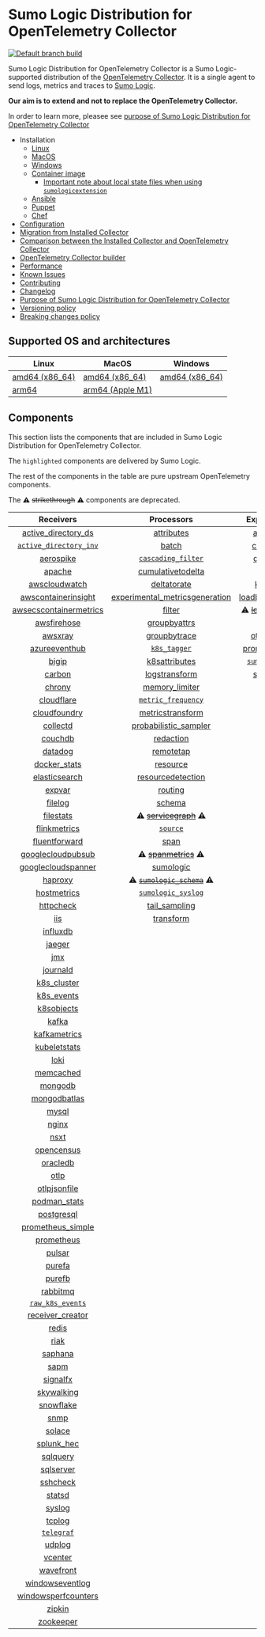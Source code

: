 # Sumo Logic Distribution for OpenTelemetry Collector

[![Default branch build](https://github.com/SumoLogic/sumologic-otel-collector/actions/workflows/dev_builds.yml/badge.svg)](https://github.com/SumoLogic/sumologic-otel-collector/actions/workflows/dev_builds.yml)

Sumo Logic Distribution for OpenTelemetry Collector is a Sumo Logic-supported distribution of the [OpenTelemetry Collector][otc_link].
It is a single agent to send logs, metrics and traces to [Sumo Logic][sumologic].

**Our aim is to extend and not to replace the OpenTelemetry Collector.**

In order to learn more, pleasee see [purpose of Sumo Logic Distribution for OpenTelemetry Collector][purpose]

[otc_link]: https://github.com/open-telemetry/opentelemetry-collector
[sumologic]: https://www.sumologic.com

- Installation
  - [Linux][linux_installation]
  - [MacOS][macos_installation]
  - [Windows][windows_installation]
  - [Container image](/docs/installation.md#container-image)
    - [Important note about local state files when using `sumologicextension`](/docs/installation.md#important-note-about-local-state-files-when-using-sumologicextension)
  - [Ansible](/docs/installation.md#ansible)
  - [Puppet](/docs/installation.md#puppet)
  - [Chef](/docs/installation.md#chef)
- [Configuration](docs/configuration.md)
- [Migration from Installed Collector](docs/migration.md)
- [Comparison between the Installed Collector and OpenTelemetry Collector](docs/comparison.md)
- [OpenTelemetry Collector builder](./otelcolbuilder/README.md)
- [Performance]
- [Known Issues][known issues]
- [Contributing](./CONTRIBUTING.md)
- [Changelog](./CHANGELOG.md)
- [Purpose of Sumo Logic Distribution for OpenTelemetry Collector][purpose]
- [Versioning policy][versioning]
- [Breaking changes policy][breaking]

[linux_installation]: https://help.sumologic.com/docs/send-data/opentelemetry-collector/install-collector-linux/
[macos_installation]: https://help.sumologic.com/docs/send-data/opentelemetry-collector/install-collector-macos/
[windows_installation]: https://help.sumologic.com/docs/send-data/opentelemetry-collector/install-collector-windows/
[performance]: https://help.sumologic.com/docs/send-data/opentelemetry-collector/#performance
[known issues]: https://help.sumologic.com/docs/send-data/opentelemetry-collector/troubleshooting-faq/#known-issues
[purpose]: https://help.sumologic.com/docs/send-data/opentelemetry-collector/sumo-logic-opentelemetry-vs-opentelemetry-upstream-relationship/
[versioning]: https://help.sumologic.com/docs/send-data/opentelemetry-collector/sumo-logic-opentelemetry-vs-opentelemetry-upstream-relationship/#versioning-policy
[breaking]: https://help.sumologic.com/docs/send-data/opentelemetry-collector/sumo-logic-opentelemetry-vs-opentelemetry-upstream-relationship/#versioning-policy

## Supported OS and architectures

| Linux                         | MacOS                         | Windows                     |
|-------------------------------|-------------------------------|-----------------------------|
| [amd64 (x86_64)][linux_amd64] | [amd64 (x86_64)][mac_amd64]   | [amd64 (x86_64)][win_amd64] |
| [arm64][linux_arm64]          | [arm64 (Apple M1)][mac_arm64] |                             |

[linux_amd64]: ./docs/installation.md#linux-on-amd64-x86-64
[linux_arm64]: ./docs/installation.md#linux-on-arm64
[mac_amd64]: ./docs/installation.md#macos-on-amd64-x86-64
[mac_arm64]: ./docs/installation.md#macos-on-arm64-apple-m1-x86-64
[win_amd64]: ./docs/installation.md#windows

## Components

This section lists the components that are included in Sumo Logic Distribution for OpenTelemetry Collector.

The `highlighted` components are delivered by Sumo Logic.

The rest of the components in the table are pure upstream OpenTelemetry components.

The ⚠️ ~~strikethrough~~ ⚠️ components are deprecated.

|                        Receivers                         |                          Processors                          |               Exporters                |                  Extensions                  |              Connectors               |
|:--------------------------------------------------------:|:------------------------------------------------------------:|:--------------------------------------:|:--------------------------------------------:|:-------------------------------------:|
|     [active_directory_ds][activedirectorydsreceiver]     |              [attributes][attributesprocessor]               |         [awss3][awss3exporter]         |       [asapclient][asapauthextension]        |      [forward][forwardconnector]      |
|   [`active_directory_inv`][activedirectoryinvreceiver]   |                   [batch][batchprocessor]                    |        [carbon][carbonexporter]        |             [awsproxy][awsproxy]             |        [count][countconnector]        |
|              [aerospike][aerospikereceiver]              |        [`cascading_filter`][cascadingfilterprocessor]        |         [debug][debugexporter]         |       [basicauth][basicauthextension]        |      [routing][routingconnector]      |
|                 [apache][apachereceiver]                 |       [cumulativetodelta][cumulativetodeltaprocessor]        |          [file][fileexporter]          | [bearertokenauth][bearertokenauthextension]  | [servicegraph][servicegraphconnector] |
|          [awscloudwatch][awscloudwatchreceiver]          |             [deltatorate][deltatorateprocessor]              |         [kafka][kafkaexporter]         |           [db_storage][dbstorage]            |  [spanmetrics][spanmetricsconnector]  |
|    [awscontainerinsight][awscontainerinsightreceiver]    | [experimental_metricsgeneration][metricsgenerationprocessor] | [loadbalancing][loadbalancingexporter] |      [docker_observer][dockerobserver]       |                                       |
| [awsecscontainermetrics][awsecscontainermetricsreceiver] |                  [filter][filterprocessor]                   |  ⚠️ ~~[logging][loggingexporter]~~ ⚠️  |         [ecs_observer][ecsobserver]          |                                       |
|            [awsfirehose][awsfirehosereceiver]            |            [groupbyattrs][groupbyattrsprocessor]             |          [otlp][otlpexporter]          |     [ecs_task_observer][ecstaskobserver]     |                                       |
|                [awsxray][awsxrayreceiver]                |            [groupbytrace][groupbytraceprocessor]             |      [otlphttp][otlphttpexporter]      |         [file_storage][filestorage]          |                                       |
|          [azureeventhub][azureeventhubreceiver]          |                 [`k8s_tagger`][k8sprocessor]                 |    [prometheus][prometheusexporter]    |   [headerssetter][headerssetterextension]    |                                       |
|                  [bigip][bigipreceiver]                  |           [k8sattributes][k8sattributesprocessor]            |    [`sumologic`][sumologicexporter]    |     [health_check][healthcheckextension]     |                                       |
|                 [carbon][carbonreceiver]                 |           [logstransform][logstransformprocessor]            |        [syslog][syslogexporter]        |        [host_observer][hostobserver]         |                                       |
|                 [chrony][chronyreceiver]                 |           [memory_limiter][memorylimiterprocessor]           |                                        |       [http_forwarder][httpforwarder]        |                                       |
|             [cloudflare][cloudflarereceiver]             |        [`metric_frequency`][metricfrequencyprocessor]        |                                        | [jaegerremotesampling][jaegerremotesampling] |                                       |
|           [cloudfoundry][cloudfoundryreceiver]           |        [metricstransform][metricstransformprocessor]         |                                        |         [k8s_observer][k8sobserver]          |                                       |
|               [collectd][collectdreceiver]               |    [probabilistic_sampler][probabilisticsamplerprocessor]    |                                        |  ⚠️ ~~[memory_ballast][ballastextension]~~ ⚠️  |                                       |
|                [couchdb][couchdbreceiver]                |               [redaction][redactionprocessor]                |                                        |  [oauth2client][oauth2clientauthextension]   |                                       |
|                [datadog][datadogreceiver]                |               [remotetap][remotetapprocessor]                |                                        |          [oidc][oidcauthextension]           |                                       |
|           [docker_stats][dockerstatsreceiver]            |                [resource][resourceprocessor]                 |                                        |           [pprof][pprofextension]            |                                       |
|          [elasticsearch][elasticsearchreceiver]          |       [resourcedetection][resourcedetectionprocessor]        |                                        |       [sigv4auth][sigv4authextension]        |                                       |
|                 [expvar][expvarreceiver]                 |                 [routing][routingprocessor]                  |                                        |      [`sumologic`][sumologicextension]       |                                       |
|                [filelog][filelogreceiver]                |                  [schema][schemaprocessor]                   |                                        |          [zpages][zpagesextension]           |                                       |
|              [filestats][filestatsreceiver]              |       ⚠️ ~~[servicegraph][servicegraphprocessor]~~ ⚠️        |                                        |                                              |                                       |
|           [flinkmetrics][flinkmetricsreceiver]           |                 [`source`][sourceprocessor]                  |                                        |                                              |                                       |
|          [fluentforward][fluentforwardreceiver]          |                    [span][spanprocessor]                     |                                        |                                              |                                       |
|      [googlecloudpubsub][googlecloudpubsubreceiver]      |        ⚠️ ~~[spanmetrics][spanmetricsprocessor]~~ ⚠️         |                                        |                                              |                                       |
|     [googlecloudspanner][googlecloudspannerreceiver]     |               [sumologic][sumologicprocessor]                |                                        |                                              |                                       |
|                [haproxy][haproxyreceiver]                |   ⚠️ ~~[`sumologic_schema`][sumologicschemaprocessor]~~ ⚠️   |                                        |                                              |                                       |
|            [hostmetrics][hostmetricsreceiver]            |        [`sumologic_syslog`][sumologicsyslogprocessor]        |                                        |                                              |                                       |
|              [httpcheck][httpcheckreceiver]              |            [tail_sampling][tailsamplingprocessor]            |                                        |                                              |                                       |
|                    [iis][iisreceiver]                    |               [transform][transformprocessor]                |                                        |                                              |                                       |
|               [influxdb][influxdbreceiver]               |                                                              |                                        |                                              |                                       |
|                 [jaeger][jaegerreceiver]                 |                                                              |                                        |                                              |                                       |
|                    [jmx][jmxreceiver]                    |                                                              |                                        |                                              |                                       |
|               [journald][journaldreceiver]               |                                                              |                                        |                                              |                                       |
|            [k8s_cluster][k8sclusterreceiver]             |                                                              |                                        |                                              |                                       |
|             [k8s_events][k8seventsreceiver]              |                                                              |                                        |                                              |                                       |
|             [k8sobjects][k8sobjectsreceiver]             |                                                              |                                        |                                              |                                       |
|                  [kafka][kafkareceiver]                  |                                                              |                                        |                                              |                                       |
|           [kafkametrics][kafkametricsreceiver]           |                                                              |                                        |                                              |                                       |
|           [kubeletstats][kubeletstatsreceiver]           |                                                              |                                        |                                              |                                       |
|                   [loki][lokireceiver]                   |                                                              |                                        |                                              |                                       |
|              [memcached][memcachedreceiver]              |                                                              |                                        |                                              |                                       |
|                [mongodb][mongodbreceiver]                |                                                              |                                        |                                              |                                       |
|           [mongodbatlas][mongodbatlasreceiver]           |                                                              |                                        |                                              |                                       |
|                  [mysql][mysqlreceiver]                  |                                                              |                                        |                                              |                                       |
|                  [nginx][nginxreceiver]                  |                                                              |                                        |                                              |                                       |
|                   [nsxt][nsxtreceiver]                   |                                                              |                                        |                                              |                                       |
|             [opencensus][opencensusreceiver]             |                                                              |                                        |                                              |                                       |
|               [oracledb][oracledbreceiver]               |                                                              |                                        |                                              |                                       |
|                   [otlp][otlpreceiver]                   |                                                              |                                        |                                              |                                       |
|           [otlpjsonfile][otlpjsonfilereceiver]           |                                                              |                                        |                                              |                                       |
|              [podman_stats][podmanreceiver]              |                                                              |                                        |                                              |                                       |
|             [postgresql][postgresqlreceiver]             |                                                              |                                        |                                              |                                       |
|      [prometheus_simple][simpleprometheusreceiver]       |                                                              |                                        |                                              |                                       |
|             [prometheus][prometheusreceiver]             |                                                              |                                        |                                              |                                       |
|                 [pulsar][pulsarreceiver]                 |                                                              |                                        |                                              |                                       |
|                 [purefa][purefareceiver]                 |                                                              |                                        |                                              |                                       |
|                 [purefb][purefbreceiver]                 |                                                              |                                        |                                              |                                       |
|               [rabbitmq][rabbitmqreceiver]               |                                                              |                                        |                                              |                                       |
|         [`raw_k8s_events`][rawk8seventsreceiver]         |                                                              |                                        |                                              |                                       |
|           [receiver_creator][receivercreator]            |                                                              |                                        |                                              |                                       |
|                  [redis][redisreceiver]                  |                                                              |                                        |                                              |                                       |
|                   [riak][riakreceiver]                   |                                                              |                                        |                                              |                                       |
|                [saphana][saphanareceiver]                |                                                              |                                        |                                              |                                       |
|                   [sapm][sapmreceiver]                   |                                                              |                                        |                                              |                                       |
|               [signalfx][signalfxreceiver]               |                                                              |                                        |                                              |                                       |
|             [skywalking][skywalkingreceiver]             |                                                              |                                        |                                              |                                       |
|              [snowflake][snowflakereceiver]              |                                                              |                                        |                                              |                                       |
|                   [snmp][snmpreceiver]                   |                                                              |                                        |                                              |                                       |
|                 [solace][solacereceiver]                 |                                                              |                                        |                                              |                                       |
|             [splunk_hec][splunkhecreceiver]              |                                                              |                                        |                                              |                                       |
|               [sqlquery][sqlqueryreceiver]               |                                                              |                                        |                                              |                                       |
|              [sqlserver][sqlserverreceiver]              |                                                              |                                        |                                              |                                       |
|               [sshcheck][sshcheckreceiver]               |                                                              |                                        |                                              |                                       |
|                 [statsd][statsdreceiver]                 |                                                              |                                        |                                              |                                       |
|                 [syslog][syslogreceiver]                 |                                                              |                                        |                                              |                                       |
|                 [tcplog][tcplogreceiver]                 |                                                              |                                        |                                              |                                       |
|              [`telegraf`][telegrafreceiver]              |                                                              |                                        |                                              |                                       |
|                 [udplog][udplogreceiver]                 |                                                              |                                        |                                              |                                       |
|                [vcenter][vcenterreceiver]                |                                                              |                                        |                                              |                                       |
|              [wavefront][wavefrontreceiver]              |                                                              |                                        |                                              |                                       |
|        [windowseventlog][windowseventlogreceiver]        |                                                              |                                        |                                              |                                       |
|    [windowsperfcounters][windowsperfcountersreceiver]    |                                                              |                                        |                                              |                                       |
|                 [zipkin][zipkinreceiver]                 |                                                              |                                        |                                              |                                       |
|              [zookeeper][zookeeperreceiver]              |                                                              |                                        |                                              |                                       |

[activedirectorydsreceiver]: https://github.com/open-telemetry/opentelemetry-collector-contrib/tree/v0.93.0/receiver/activedirectorydsreceiver
[activedirectoryinvreceiver]: ./pkg/receiver/activedirectoryinvreceiver
[aerospikereceiver]: https://github.com/open-telemetry/opentelemetry-collector-contrib/tree/v0.93.0/receiver/aerospikereceiver
[apachereceiver]: https://github.com/open-telemetry/opentelemetry-collector-contrib/tree/v0.93.0/receiver/apachereceiver
[awscloudwatchreceiver]: https://github.com/open-telemetry/opentelemetry-collector-contrib/tree/v0.93.0/receiver/awscloudwatchreceiver
[awscontainerinsightreceiver]: https://github.com/open-telemetry/opentelemetry-collector-contrib/tree/v0.93.0/receiver/awscontainerinsightreceiver
[awsecscontainermetricsreceiver]: https://github.com/open-telemetry/opentelemetry-collector-contrib/tree/v0.93.0/receiver/awsecscontainermetricsreceiver
[awsfirehosereceiver]: https://github.com/open-telemetry/opentelemetry-collector-contrib/tree/v0.93.0/receiver/awsfirehosereceiver
[awsxrayreceiver]: https://github.com/open-telemetry/opentelemetry-collector-contrib/tree/v0.93.0/receiver/awsxrayreceiver
[azureeventhubreceiver]: https://github.com/open-telemetry/opentelemetry-collector-contrib/tree/v0.93.0/receiver/azureeventhubreceiver
[bigipreceiver]: https://github.com/open-telemetry/opentelemetry-collector-contrib/tree/v0.93.0/receiver/bigipreceiver
[carbonreceiver]: https://github.com/open-telemetry/opentelemetry-collector-contrib/tree/v0.93.0/receiver/carbonreceiver
[chronyreceiver]: https://github.com/open-telemetry/opentelemetry-collector-contrib/tree/v0.93.0/receiver/chronyreceiver
[cloudfoundryreceiver]: https://github.com/open-telemetry/opentelemetry-collector-contrib/tree/v0.93.0/receiver/cloudfoundryreceiver
[cloudflarereceiver]: https://github.com/open-telemetry/opentelemetry-collector-contrib/tree/v0.93.0/receiver/cloudflarereceiver
[collectdreceiver]: https://github.com/open-telemetry/opentelemetry-collector-contrib/tree/v0.93.0/receiver/collectdreceiver
[couchdbreceiver]: https://github.com/open-telemetry/opentelemetry-collector-contrib/tree/v0.93.0/receiver/couchdbreceiver
[datadogreceiver]: https://github.com/open-telemetry/opentelemetry-collector-contrib/tree/v0.93.0/receiver/datadogreceiver
[dockerstatsreceiver]: https://github.com/open-telemetry/opentelemetry-collector-contrib/tree/v0.93.0/receiver/dockerstatsreceiver
[elasticsearchreceiver]: https://github.com/open-telemetry/opentelemetry-collector-contrib/tree/v0.93.0/receiver/elasticsearchreceiver
[expvarreceiver]: https://github.com/open-telemetry/opentelemetry-collector-contrib/tree/v0.93.0/receiver/expvarreceiver
[filelogreceiver]: https://github.com/open-telemetry/opentelemetry-collector-contrib/tree/v0.93.0/receiver/filelogreceiver
[filestatsreceiver]: https://github.com/open-telemetry/opentelemetry-collector-contrib/tree/v0.93.0/receiver/filestatsreceiver
[flinkmetricsreceiver]: https://github.com/open-telemetry/opentelemetry-collector-contrib/tree/v0.93.0/receiver/flinkmetricsreceiver
[fluentforwardreceiver]: https://github.com/open-telemetry/opentelemetry-collector-contrib/tree/v0.93.0/receiver/fluentforwardreceiver
[googlecloudpubsubreceiver]: https://github.com/open-telemetry/opentelemetry-collector-contrib/tree/v0.93.0/receiver/googlecloudpubsubreceiver
[googlecloudspannerreceiver]: https://github.com/open-telemetry/opentelemetry-collector-contrib/tree/v0.93.0/receiver/googlecloudspannerreceiver
[haproxyreceiver]: https://github.com/open-telemetry/opentelemetry-collector-contrib/tree/v0.93.0/receiver/haproxyreceiver
[hostmetricsreceiver]: https://github.com/open-telemetry/opentelemetry-collector-contrib/tree/v0.93.0/receiver/hostmetricsreceiver
[httpcheckreceiver]: https://github.com/open-telemetry/opentelemetry-collector-contrib/tree/v0.93.0/receiver/httpcheckreceiver
[iisreceiver]: https://github.com/open-telemetry/opentelemetry-collector-contrib/tree/v0.93.0/receiver/iisreceiver
[influxdbreceiver]: https://github.com/open-telemetry/opentelemetry-collector-contrib/tree/v0.93.0/receiver/influxdbreceiver
[jaegerreceiver]: https://github.com/open-telemetry/opentelemetry-collector-contrib/tree/v0.93.0/receiver/jaegerreceiver
[jmxreceiver]: https://github.com/open-telemetry/opentelemetry-collector-contrib/tree/v0.93.0/receiver/jmxreceiver
[journaldreceiver]: https://github.com/open-telemetry/opentelemetry-collector-contrib/tree/v0.93.0/receiver/journaldreceiver
[k8sclusterreceiver]: https://github.com/open-telemetry/opentelemetry-collector-contrib/tree/v0.93.0/receiver/k8sclusterreceiver
[k8seventsreceiver]: https://github.com/open-telemetry/opentelemetry-collector-contrib/tree/v0.93.0/receiver/k8seventsreceiver
[k8sobjectsreceiver]: https://github.com/open-telemetry/opentelemetry-collector-contrib/tree/v0.93.0/receiver/k8sobjectsreceiver
[kafkareceiver]: https://github.com/open-telemetry/opentelemetry-collector-contrib/tree/v0.93.0/receiver/kafkareceiver
[kafkametricsreceiver]: https://github.com/open-telemetry/opentelemetry-collector-contrib/tree/v0.93.0/receiver/kafkametricsreceiver
[kubeletstatsreceiver]: https://github.com/open-telemetry/opentelemetry-collector-contrib/tree/v0.93.0/receiver/kubeletstatsreceiver
[lokireceiver]: https://github.com/open-telemetry/opentelemetry-collector-contrib/tree/v0.93.0/receiver/lokireceiver
[memcachedreceiver]: https://github.com/open-telemetry/opentelemetry-collector-contrib/tree/v0.93.0/receiver/memcachedreceiver
[mongodbreceiver]: https://github.com/open-telemetry/opentelemetry-collector-contrib/tree/v0.93.0/receiver/mongodbreceiver
[mongodbatlasreceiver]: https://github.com/open-telemetry/opentelemetry-collector-contrib/tree/v0.93.0/receiver/mongodbatlasreceiver
[mysqlreceiver]: https://github.com/open-telemetry/opentelemetry-collector-contrib/tree/v0.93.0/receiver/mysqlreceiver
[nginxreceiver]: https://github.com/open-telemetry/opentelemetry-collector-contrib/tree/v0.93.0/receiver/nginxreceiver
[nsxtreceiver]: https://github.com/open-telemetry/opentelemetry-collector-contrib/tree/v0.93.0/receiver/nsxtreceiver
[opencensusreceiver]: https://github.com/open-telemetry/opentelemetry-collector-contrib/tree/v0.93.0/receiver/opencensusreceiver
[oracledbreceiver]: https://github.com/open-telemetry/opentelemetry-collector-contrib/tree/v0.93.0/receiver/oracledbreceiver
[otlpreceiver]: https://github.com/open-telemetry/opentelemetry-collector/tree/v0.93.0/receiver/otlpreceiver
[otlpjsonfilereceiver]: https://github.com/open-telemetry/opentelemetry-collector-contrib/tree/v0.93.0/receiver/otlpjsonfilereceiver
[podmanreceiver]: https://github.com/open-telemetry/opentelemetry-collector-contrib/tree/v0.93.0/receiver/podmanreceiver
[postgresqlreceiver]: https://github.com/open-telemetry/opentelemetry-collector-contrib/tree/v0.93.0/receiver/postgresqlreceiver
[simpleprometheusreceiver]: https://github.com/open-telemetry/opentelemetry-collector-contrib/tree/v0.93.0/receiver/simpleprometheusreceiver
[prometheusreceiver]: https://github.com/open-telemetry/opentelemetry-collector-contrib/tree/v0.93.0/receiver/prometheusreceiver
[pulsarreceiver]: https://github.com/open-telemetry/opentelemetry-collector-contrib/tree/v0.93.0/receiver/pulsarreceiver
[purefareceiver]: https://github.com/open-telemetry/opentelemetry-collector-contrib/tree/v0.93.0/receiver/purefareceiver
[purefbreceiver]: https://github.com/open-telemetry/opentelemetry-collector-contrib/tree/v0.93.0/receiver/purefbreceiver
[rabbitmqreceiver]: https://github.com/open-telemetry/opentelemetry-collector-contrib/tree/v0.93.0/receiver/rabbitmqreceiver
[rawk8seventsreceiver]: ./pkg/receiver/rawk8seventsreceiver
[receivercreator]: https://github.com/open-telemetry/opentelemetry-collector-contrib/tree/v0.93.0/receiver/receivercreator
[redisreceiver]: https://github.com/open-telemetry/opentelemetry-collector-contrib/tree/v0.93.0/receiver/redisreceiver
[riakreceiver]: https://github.com/open-telemetry/opentelemetry-collector-contrib/tree/v0.93.0/receiver/riakreceiver
[saphanareceiver]: https://github.com/open-telemetry/opentelemetry-collector-contrib/tree/v0.93.0/receiver/saphanareceiver
[sapmreceiver]: https://github.com/open-telemetry/opentelemetry-collector-contrib/tree/v0.93.0/receiver/sapmreceiver
[signalfxreceiver]: https://github.com/open-telemetry/opentelemetry-collector-contrib/tree/v0.93.0/receiver/signalfxreceiver
[skywalkingreceiver]: https://github.com/open-telemetry/opentelemetry-collector-contrib/tree/v0.93.0/receiver/skywalkingreceiver
[snmpreceiver]: https://github.com/open-telemetry/opentelemetry-collector-contrib/tree/v0.93.0/receiver/snmpreceiver
[snowflakereceiver]: https://github.com/open-telemetry/opentelemetry-collector-contrib/tree/v0.93.0/receiver/snowflakereceiver
[solacereceiver]: https://github.com/open-telemetry/opentelemetry-collector-contrib/tree/v0.93.0/receiver/solacereceiver
[splunkhecreceiver]: https://github.com/open-telemetry/opentelemetry-collector-contrib/tree/v0.93.0/receiver/splunkhecreceiver
[sqlqueryreceiver]: https://github.com/open-telemetry/opentelemetry-collector-contrib/tree/v0.93.0/receiver/sqlqueryreceiver
[sqlserverreceiver]: https://github.com/open-telemetry/opentelemetry-collector-contrib/tree/v0.93.0/receiver/sqlserverreceiver
[sshcheckreceiver]: https://github.com/open-telemetry/opentelemetry-collector-contrib/tree/v0.93.0/receiver/sshcheckreceiver
[statsdreceiver]: https://github.com/open-telemetry/opentelemetry-collector-contrib/tree/v0.93.0/receiver/statsdreceiver
[syslogreceiver]: https://github.com/open-telemetry/opentelemetry-collector-contrib/tree/v0.93.0/receiver/syslogreceiver
[tcplogreceiver]: https://github.com/open-telemetry/opentelemetry-collector-contrib/tree/v0.93.0/receiver/tcplogreceiver
[telegrafreceiver]: ./pkg/receiver/telegrafreceiver
[udplogreceiver]: https://github.com/open-telemetry/opentelemetry-collector-contrib/tree/v0.93.0/receiver/udplogreceiver
[vcenterreceiver]: https://github.com/open-telemetry/opentelemetry-collector-contrib/tree/v0.93.0/receiver/vcenterreceiver
[wavefrontreceiver]: https://github.com/open-telemetry/opentelemetry-collector-contrib/tree/v0.93.0/receiver/wavefrontreceiver
[windowseventlogreceiver]: https://github.com/open-telemetry/opentelemetry-collector-contrib/tree/v0.93.0/receiver/windowseventlogreceiver
[windowsperfcountersreceiver]: https://github.com/open-telemetry/opentelemetry-collector-contrib/tree/v0.93.0/receiver/windowsperfcountersreceiver
[zipkinreceiver]: https://github.com/open-telemetry/opentelemetry-collector-contrib/tree/v0.93.0/receiver/zipkinreceiver
[zookeeperreceiver]: https://github.com/open-telemetry/opentelemetry-collector-contrib/tree/v0.93.0/receiver/zookeeperreceiver

[attributesprocessor]: https://github.com/open-telemetry/opentelemetry-collector-contrib/tree/v0.93.0/processor/attributesprocessor
[batchprocessor]: https://github.com/open-telemetry/opentelemetry-collector/tree/v0.93.0/processor/batchprocessor
[cascadingfilterprocessor]: ./pkg/processor/cascadingfilterprocessor
[cumulativetodeltaprocessor]: https://github.com/open-telemetry/opentelemetry-collector-contrib/tree/v0.93.0/processor/cumulativetodeltaprocessor
[deltatorateprocessor]: https://github.com/open-telemetry/opentelemetry-collector-contrib/tree/v0.93.0/processor/deltatorateprocessor
[metricsgenerationprocessor]: https://github.com/open-telemetry/opentelemetry-collector-contrib/tree/v0.93.0/processor/metricsgenerationprocessor
[filterprocessor]: https://github.com/open-telemetry/opentelemetry-collector-contrib/tree/v0.93.0/processor/filterprocessor
[groupbyattrsprocessor]: https://github.com/open-telemetry/opentelemetry-collector-contrib/tree/v0.93.0/processor/groupbyattrsprocessor
[groupbytraceprocessor]: https://github.com/open-telemetry/opentelemetry-collector-contrib/tree/v0.93.0/processor/groupbytraceprocessor
[k8sprocessor]: ./pkg/processor/k8sprocessor
[k8sattributesprocessor]: https://github.com/open-telemetry/opentelemetry-collector-contrib/tree/v0.93.0/processor/k8sattributesprocessor
[logstransformprocessor]: https://github.com/open-telemetry/opentelemetry-collector-contrib/tree/v0.93.0/processor/logstransformprocessor
[memorylimiterprocessor]: https://github.com/open-telemetry/opentelemetry-collector/tree/v0.93.0/processor/memorylimiterprocessor
[metricfrequencyprocessor]: ./pkg/processor/metricfrequencyprocessor
[metricstransformprocessor]: https://github.com/open-telemetry/opentelemetry-collector-contrib/tree/v0.93.0/processor/metricstransformprocessor
[probabilisticsamplerprocessor]: https://github.com/open-telemetry/opentelemetry-collector-contrib/tree/v0.93.0/processor/probabilisticsamplerprocessor
[redactionprocessor]: https://github.com/open-telemetry/opentelemetry-collector-contrib/tree/v0.93.0/processor/redactionprocessor
[remotetapprocessor]: https://github.com/open-telemetry/opentelemetry-collector-contrib/tree/v0.93.0/processor/remotetapprocessor
[resourceprocessor]: https://github.com/open-telemetry/opentelemetry-collector-contrib/tree/v0.93.0/processor/resourceprocessor
[resourcedetectionprocessor]: https://github.com/open-telemetry/opentelemetry-collector-contrib/tree/v0.93.0/processor/resourcedetectionprocessor
[routingprocessor]: https://github.com/open-telemetry/opentelemetry-collector-contrib/tree/v0.93.0/processor/routingprocessor
[schemaprocessor]: https://github.com/open-telemetry/opentelemetry-collector-contrib/tree/v0.93.0/processor/schemaprocessor
[servicegraphprocessor]: https://github.com/open-telemetry/opentelemetry-collector-contrib/tree/v0.93.0/processor/servicegraphprocessor
[sourceprocessor]: ./pkg/processor/sourceprocessor
[spanprocessor]: https://github.com/open-telemetry/opentelemetry-collector-contrib/tree/v0.93.0/processor/spanprocessor
[spanmetricsprocessor]: https://github.com/open-telemetry/opentelemetry-collector-contrib/tree/v0.93.0/processor/spanmetricsprocessor
[sumologicprocessor]: https://github.com/open-telemetry/opentelemetry-collector-contrib/tree/v0.93.0/processor/sumologicprocessor
[sumologicschemaprocessor]: ./pkg/processor/sumologicschemaprocessor
[sumologicsyslogprocessor]: ./pkg/processor/sumologicsyslogprocessor
[tailsamplingprocessor]: https://github.com/open-telemetry/opentelemetry-collector-contrib/tree/v0.93.0/processor/tailsamplingprocessor
[transformprocessor]: https://github.com/open-telemetry/opentelemetry-collector-contrib/tree/v0.93.0/processor/transformprocessor

[awss3exporter]: https://github.com/open-telemetry/opentelemetry-collector-contrib/tree/v0.93.0/exporter/awss3exporter
[carbonexporter]: https://github.com/open-telemetry/opentelemetry-collector-contrib/tree/v0.93.0/exporter/carbonexporter
[debugexporter]: https://github.com/open-telemetry/opentelemetry-collector/tree/v0.93.0/exporter/debugexporter
[fileexporter]: https://github.com/open-telemetry/opentelemetry-collector-contrib/tree/v0.93.0/exporter/fileexporter
[kafkaexporter]: https://github.com/open-telemetry/opentelemetry-collector-contrib/tree/v0.93.0/exporter/kafkaexporter
[loadbalancingexporter]: https://github.com/open-telemetry/opentelemetry-collector-contrib/tree/v0.93.0/exporter/loadbalancingexporter
[loggingexporter]: https://github.com/open-telemetry/opentelemetry-collector/tree/v0.93.0/exporter/loggingexporter
[otlpexporter]: https://github.com/open-telemetry/opentelemetry-collector/tree/v0.93.0/exporter/otlpexporter
[otlphttpexporter]: https://github.com/open-telemetry/opentelemetry-collector/tree/v0.93.0/exporter/otlphttpexporter
[prometheusexporter]: https://github.com/open-telemetry/opentelemetry-collector-contrib/tree/v0.93.0/exporter/prometheusexporter
[sumologicexporter]: ./pkg/exporter/sumologicexporter
[syslogexporter]: https://github.com/open-telemetry/opentelemetry-collector-contrib/tree/v0.93.0/exporter/syslogexporter

[asapauthextension]: https://github.com/open-telemetry/opentelemetry-collector-contrib/tree/v0.93.0/extension/asapauthextension
[awsproxy]: https://github.com/open-telemetry/opentelemetry-collector-contrib/tree/v0.93.0/extension/awsproxy
[basicauthextension]: https://github.com/open-telemetry/opentelemetry-collector-contrib/tree/v0.93.0/extension/basicauthextension
[bearertokenauthextension]: https://github.com/open-telemetry/opentelemetry-collector-contrib/tree/v0.93.0/extension/bearertokenauthextension
[dbstorage]: https://github.com/open-telemetry/opentelemetry-collector-contrib/tree/v0.93.0/extension/storage/dbstorage
[dockerobserver]: https://github.com/open-telemetry/opentelemetry-collector-contrib/tree/v0.93.0/extension/observer/dockerobserver
[ecsobserver]: https://github.com/open-telemetry/opentelemetry-collector-contrib/tree/v0.93.0/extension/observer/ecsobserver
[ecstaskobserver]: https://github.com/open-telemetry/opentelemetry-collector-contrib/tree/v0.93.0/extension/observer/ecstaskobserver
[filestorage]: https://github.com/open-telemetry/opentelemetry-collector-contrib/tree/v0.93.0/extension/storage/filestorage
[headerssetterextension]: https://github.com/open-telemetry/opentelemetry-collector-contrib/tree/v0.93.0/extension/headerssetterextension
[healthcheckextension]: https://github.com/open-telemetry/opentelemetry-collector-contrib/tree/v0.93.0/extension/healthcheckextension
[hostobserver]: https://github.com/open-telemetry/opentelemetry-collector-contrib/tree/v0.93.0/extension/observer/hostobserver
[httpforwarder]: https://github.com/open-telemetry/opentelemetry-collector-contrib/tree/v0.93.0/extension/httpforwarder
[jaegerremotesampling]: https://github.com/open-telemetry/opentelemetry-collector-contrib/tree/v0.93.0/extension/jaegerremotesampling
[k8sobserver]: https://github.com/open-telemetry/opentelemetry-collector-contrib/tree/v0.93.0/extension/observer/k8sobserver
[ballastextension]: https://github.com/open-telemetry/opentelemetry-collector/tree/v0.93.0/extension/ballastextension
[oauth2clientauthextension]: https://github.com/open-telemetry/opentelemetry-collector-contrib/tree/v0.93.0/extension/oauth2clientauthextension
[oidcauthextension]: https://github.com/open-telemetry/opentelemetry-collector-contrib/tree/v0.93.0/extension/oidcauthextension
[pprofextension]: https://github.com/open-telemetry/opentelemetry-collector-contrib/tree/v0.93.0/extension/pprofextension
[sigv4authextension]: https://github.com/open-telemetry/opentelemetry-collector-contrib/tree/v0.93.0/extension/sigv4authextension
[sumologicextension]: ./pkg/extension/sumologicextension
[zpagesextension]: https://github.com/open-telemetry/opentelemetry-collector/tree/v0.93.0/extension/zpagesextension

[forwardconnector]: https://github.com/open-telemetry/opentelemetry-collector/tree/v0.93.0/connector/forwardconnector
[countconnector]: https://github.com/open-telemetry/opentelemetry-collector-contrib/tree/v0.93.0/connector/countconnector
[routingconnector]: https://github.com/open-telemetry/opentelemetry-collector-contrib/tree/v0.93.0/connector/routingconnector
[servicegraphconnector]: https://github.com/open-telemetry/opentelemetry-collector-contrib/tree/v0.93.0/connector/servicegraphconnector
[spanmetricsconnector]: https://github.com/open-telemetry/opentelemetry-collector-contrib/tree/v0.93.0/connector/spanmetricsconnector
